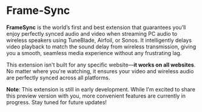 # Frame-Sync

**FrameSync** is the world’s first and best extension that guarantees you’ll enjoy perfectly synced audio and video when streaming PC audio to wireless speakers using TuneBlade, Airfoil, or Sonos. It intelligently delays video playback to match the sound delay from wireless transmission, giving you a smooth, seamless media experience without any frustrating lag.

This extension isn't built for any specific website—**it works on all websites**. No matter where you're watching, it ensures your video and wireless audio are perfectly synced across all platforms.

**Note**: This extension is still in early development. While I'm excited to share this preview version with you, more convenient features are currently in progress. Stay tuned for future updates!


















